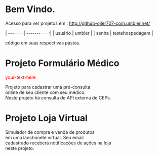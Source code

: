 Bem Vindo.
============================================================================
Acesso para ver projetos em : http://github-oiler707-com.umbler.net/

| -------:| -----------:|
| usuário | umbler |
| senha   | testehospedagem |

código em suas respectivas pastas.

Projeto Formulário Médico
============================================================================
<div style="color: red"> your-text-here </div>  

Projeto para cadastrar uma pré-consulta  
online de seu cliente com seu médico.    
Neste projeto há consulta de API externa 
de CEPs.  

Projeto Loja Virtual
============================================================================
Simulador de compra e venda de  produtos  
em uma lanchonete virtual. Seu email  
cadastrado receberá notificações de ações na loja  
neste projeto.







